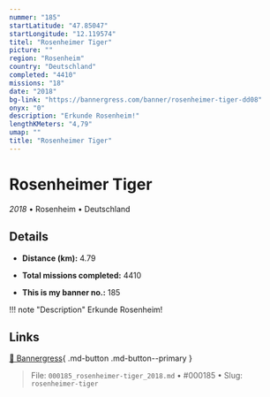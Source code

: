 ```yaml
---
nummer: "185"
startLatitude: "47.85047"
startLongitude: "12.119574"
titel: "Rosenheimer Tiger"
picture: ""
region: "Rosenheim"
country: "Deutschland"
completed: "4410"
missions: "18"
date: "2018"
bg-link: "https://bannergress.com/banner/rosenheimer-tiger-dd08"
onyx: "0"
description: "Erkunde Rosenheim!"
lengthKMeters: "4,79"
umap: ""
title: "Rosenheimer Tiger"
---
```

# Rosenheimer Tiger

*2018* • Rosenheim • Deutschland



## Details
- **Distance (km):** 4.79

- **Total missions completed:** 4410
- **This is my banner no.:** 185


!!! note "Description"
    Erkunde Rosenheim!



## Links
[🔗 Bannergress](https://bannergress.com/banner/rosenheimer-tiger-dd08){ .md-button .md-button--primary }



> File: `000185_rosenheimer-tiger_2018.md` • #000185 • Slug: `rosenheimer-tiger`
